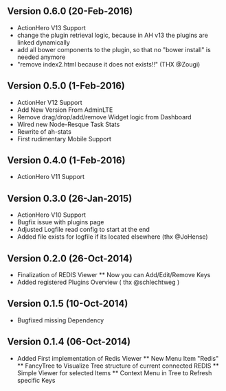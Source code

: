 ## Version 0.6.0 (20-Feb-2016)
* ActionHero V13 Support
* change the plugin retrieval logic, because in AH v13 the plugins are linked dynamically
* add all bower components to the plugin, so that no "bower install" is needed anymore
* "remove index2.html because it does not exists!!" (THX @Zougi)


## Version 0.5.0 (1-Feb-2016)
* ActionHer V12 Support
* Add New Version From AdminLTE
* Remove drag/drop/add/remove Widget logic from Dashboard
* Wired new Node-Resque Task Stats
* Rewrite of ah-stats
* First rudimentary Mobile Support

## Version 0.4.0 (1-Feb-2016)
* ActionHero V11 Support

## Version 0.3.0 (26-Jan-2015)
* ActionHero V10 Support
* Bugfix issue with plugins page
* Adjusted Logfile read config to start at the end
* Added file exists for logfile if its located elsewhere (thx @JoHense)

## Version 0.2.0 (26-Oct-2014)
* Finalization of REDIS Viewer
** Now you can Add/Edit/Remove Keys
* Added registered Plugins Overview ( thx @schlechtweg )

## Version 0.1.5 (10-Oct-2014)
* Bugfixed missing Dependency

## Version 0.1.4 (06-Oct-2014)
* Added First implementation of Redis Viewer
** New Menu Item "Redis"
** FancyTree to Visualize Tree structure of current connected REDIS
** Simple Viewer for selected Items
** Context Menu in Tree to Refresh specific Keys